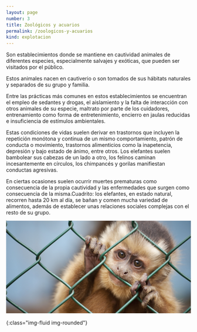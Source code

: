 ```yaml
---
layout: page
number: 3
title: Zoológicos y acuarios
permalink: /zoologicos-y-acuarios
kind: explotacion
---
```


<div class="row">
<div class="col-md-6 col-sm-12" markdown="1">

Son establecimientos donde se mantiene en cautividad animales de diferentes especies, especialmente salvajes y exóticas, que pueden ser visitados por el público.

Estos animales nacen en cautiverio o son tomados de sus hábitats naturales y separados de su grupo y familia.

Entre las prácticas más comunes en estos establecimientos se encuentran el empleo de sedantes y drogas, el aislamiento y la falta de interacción con otros animales de su especie, maltrato por parte de los cuidadores, entrenamiento como forma de entretenimiento, encierro en jaulas reducidas e insuficiencia de estímulos ambientales.

Estas condiciones de vidas suelen derivar en trastornos que incluyen la repetición monótona y continua de un mismo comportamiento, patrón de conducta o movimiento, trastornos alimenticios como la inapetencia, depresión y bajo estado de ánimo, entre otros. Los elefantes suelen bambolear sus cabezas de un lado a otro, los felinos caminan incesantemente en círculos, los chimpancés y gorilas manifiestan conductas agresivas.
 
En ciertas ocasiones suelen ocurrir muertes prematuras como consecuencia de la propia cautividad y las enfermedades que surgen como consecuencia de la misma.Cuadrito: los elefantes, en estado natural, recorren hasta 20 km al día, se bañan y comen mucha variedad de alimentos, además de establecer unas relaciones sociales complejas con el resto de su grupo.

</div>

 
<div class="col-md-6 col-sm-12" markdown="1">

  ![mono]

</div>

</div>


[mono]: images/03-mono.jpeg
{:class="img-fluid img-rounded"}